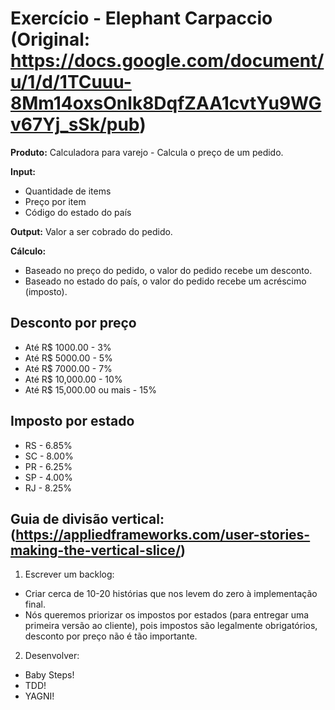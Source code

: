 # Exercício - Elephant Carpaccio (Original: https://docs.google.com/document/u/1/d/1TCuuu-8Mm14oxsOnlk8DqfZAA1cvtYu9WGv67Yj_sSk/pub)

**Produto:** Calculadora para varejo - Calcula o preço de um pedido.

**Input:**

- Quantidade de items
- Preço por item
- Código do estado do país

**Output:** Valor a ser cobrado do pedido.

**Cálculo:**

- Baseado no preço do pedido, o valor do pedido recebe um desconto.
- Baseado no estado do país, o valor do pedido recebe um acréscimo (imposto).

## Desconto por preço

- Até R$ 1000.00 - 3%
- Até R$ 5000.00 - 5%
- Até R$ 7000.00 - 7%
- Até R$ 10,000.00 - 10%
- Até R$ 15,000.00 ou mais - 15%

## Imposto por estado

- RS - 6.85%
- SC - 8.00%
- PR - 6.25%
- SP - 4.00%
- RJ - 8.25%

## Guia de divisão vertical: (https://appliedframeworks.com/user-stories-making-the-vertical-slice/)

1.  Escrever um backlog:

- Criar cerca de 10-20 histórias que nos levem do zero à implementação final.
- Nós queremos priorizar os impostos por estados (para entregar uma primeira versão ao cliente), pois impostos são legalmente obrigatórios, desconto por preço não é tão importante.

2.  Desenvolver:

- Baby Steps!
- TDD!
- YAGNI!
